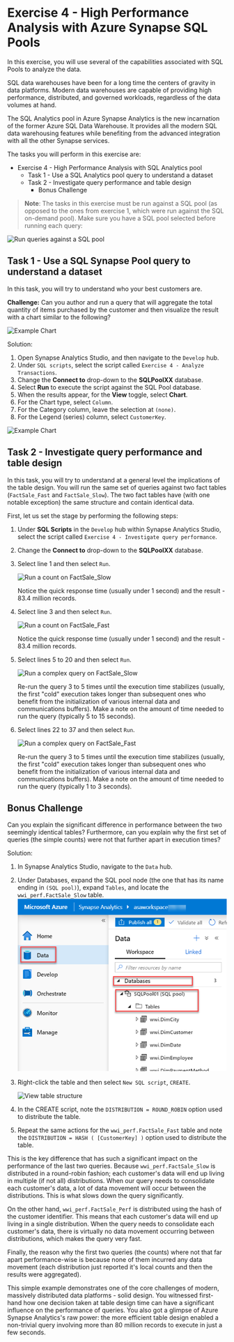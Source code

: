 # Exercise 4 - High Performance Analysis with Azure Synapse SQL Pools

In this exercise, you will use several of the capabilities associated with SQL Pools to analyze the data.

SQL data warehouses have been for a long time the centers of gravity in data platforms. Modern data warehouses are capable of providing high performance, distributed, and governed workloads, regardless of the data volumes at hand.

The SQL Analytics pool in Azure Synapse Analytics is the new incarnation of the former Azure SQL Data Warehouse. It provides all the modern SQL data warehousing features while benefiting from the advanced integration with all the other Synapse services.

The tasks you will perform in this exercise are:

- Exercise 4 - High Performance Analysis with SQL Analytics pool
  - Task 1 - Use a SQL Analytics pool query to understand a dataset
  - Task 2 - Investigate query performance and table design
    - Bonus Challenge

> **Note**: The tasks in this exercise must be run against a SQL pool (as opposed to the ones from exercise 1, which were run against the SQL on-demand pool). Make sure you have a SQL pool selected before running each query:

![Run queries against a SQL pool](./media/ex04-run-on-sql-pool.png)

## Task 1 - Use a SQL Synapse Pool query to understand a dataset

In this task, you will try to understand who your best customers are.

**Challenge:** Can you author and run a query that will aggregate the total quantity of items purchased by the customer and then visualize the result with a chart similar to the following?

![Example Chart](media/ex05-chart-sample.png "Example chart")

Solution:

1. Open Synapse Analytics Studio, and then navigate to the `Develop` hub.
2. Under `SQL scripts`, select the script called `Exercise 4 - Analyze Transactions`.
3. Change the **Connect to** drop-down to the **SQLPoolXX** database.
4. Select **Run** to execute the script against the SQL Pool database.
5. When the results appear, for the **View** toggle, select **Chart**.
6. For the Chart type, select `Column`.
7. For the Category column, leave the selection at `(none)`.
8. For the Legend (series) column, select `CustomerKey`.

![Example Chart](media/ex05-chart.png "Example chart")

## Task 2 - Investigate query performance and table design

In this task, you will try to understand at a general level the implications of the table design. You will run the same set of queries against two fact tables (`FactSale_Fast` and `FactSale_Slow`). The two fact tables have (with one notable exception) the same structure and contain identical data.

First, let us set the stage by performing the following steps:

1. Under **SQL Scripts** in the `Develop` hub within Synapse Analytics Studio, select the script called `Exercise 4 - Investigate query performance`.
2. Change the **Connect to** drop-down to the **SQLPoolXX** database.
3. Select line 1 and then select `Run`.

   ![Run a count on FactSale_Slow](./media/ex04-query-selection-01.png "Run script")

   Notice the quick response time (usually under 1 second) and the result - 83.4 million records.

4. Select line 3 and then select `Run`.

   ![Run a count on FactSale_Fast](./media/ex04-query-selection-02.png "Run script")

   Notice the quick response time (usually under 1 second) and the result - 83.4 million records.

5. Select lines 5 to 20 and then select `Run`.

   ![Run a complex query on FactSale_Slow](./media/ex04-query-selection-03.png "Run script")

   Re-run the query 3 to 5 times until the execution time stabilizes (usually, the first "cold" execution takes longer than subsequent ones who benefit from the initialization of various internal data and communications buffers). Make a note on the amount of time needed to run the query (typically 5 to 15 seconds).

6. Select lines 22 to 37 and then select `Run`.

   ![Run a complex query on FactSale_Fast](./media/ex04-query-selection-04.png "Run script")

   Re-run the query 3 to 5 times until the execution time stabilizes (usually, the first "cold" execution takes longer than subsequent ones who benefit from the initialization of various internal data and communications buffers). Make a note on the amount of time needed to run the query (typically 1 to 3 seconds).

## Bonus Challenge

Can you explain the significant difference in performance between the two seemingly identical tables? Furthermore, can you explain why the first set of queries (the simple counts) were not that further apart in execution times?

Solution:

1. In Synapse Analytics Studio, navigate to the `Data` hub.
2. Under Databases, expand the SQL pool node (the one that has its name ending in `(SQL pool)`), expand `Tables`, and locate the `wwi_perf.FactSale_Slow` table.
   ![Open table structure](./media/ex04-expandtables.png "Table structure")

3. Right-click the table and then select `New SQL script`, `CREATE`.

   ![View table structure](./media/ex04viewtable.png "Table structure")

4. In the CREATE script, note the `DISTRIBUTION = ROUND_ROBIN` option used to distribute the table.

5. Repeat the same actions for the `wwi_perf.FactSale_Fast` table and note the `DISTRIBUTION = HASH ( [CustomerKey] )` option used to distribute the table.

This is the key difference that has such a significant impact on the performance of the last two queries. Because `wwi_perf.FactSale_Slow` is distributed in a round-robin fashion; each customer's data will end up living in multiple (if not all) distributions. When our query needs to consolidate each customer's data, a lot of data movement will occur between the distributions. This is what slows down the query significantly.

On the other hand, `wwi_perf.FactSale_Perf` is distributed using the hash of the customer identifier. This means that each customer's data will end up living in a single distribution. When the query needs to consolidate each customer's data, there is virtually no data movement occurring between distributions, which makes the query very fast.

Finally, the reason why the first two queries (the counts) where not that far apart performance-wise is because none of them incurred any data movement (each distribution just reported it's local counts and then the results were aggregated).

This simple example demonstrates one of the core challenges of modern, massively distributed data platforms - solid design. You witnessed first-hand how one decision taken at table design time can have a significant influence on the performance of queries. You also got a glimpse of Azure Synapse Analytics's raw power: the more efficient table design enabled a non-trivial query involving more than 80 million records to execute in just a few seconds.
